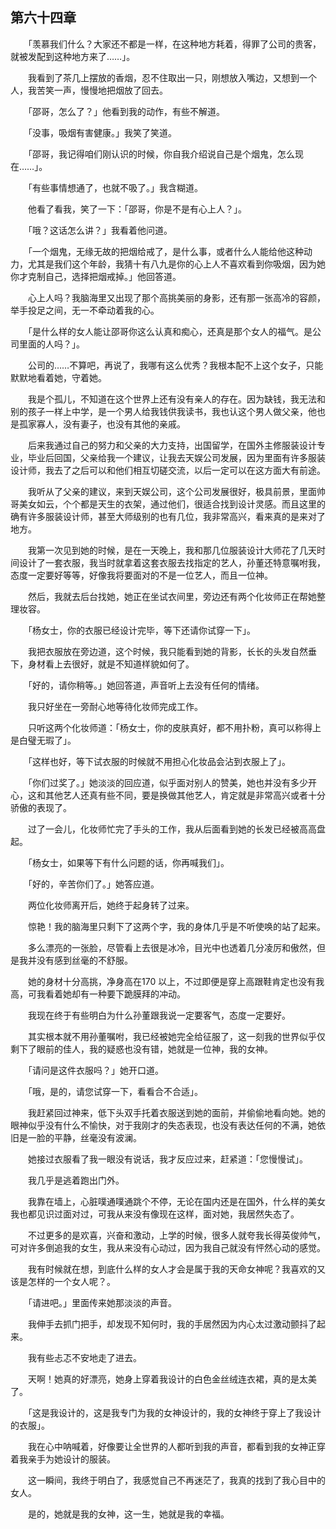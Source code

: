 ## 第六十四章

　　「羡慕我们什么？大家还不都是一样，在这种地方耗着，得罪了公司的贵客，就被发配到这种地方来了……」。

　　我看到了茶几上摆放的香烟，忍不住取出一只，刚想放入嘴边，又想到一个人，我苦笑一声，慢慢地把烟放了回去。

　　「邵哥，怎么了？」他看到我的动作，有些不解道。

　　「没事，吸烟有害健康。」我笑了笑道。

　　「邵哥，我记得咱们刚认识的时候，你自我介绍说自己是个烟鬼，怎么现在……」。

　　「有些事情想通了，也就不吸了。」我含糊道。

　　他看了看我，笑了一下：「邵哥，你是不是有心上人？」。

　　「哦？这话怎么讲？」我看着他问道。

　　「一个烟鬼，无缘无故的把烟给戒了，是什么事，或者什么人能给他这种动力，尤其是我们这个年龄，我猜十有八九是你的心上人不喜欢看到你吸烟，因为她你才克制自己，选择把烟戒掉。」他回答道。

　　心上人吗？我脑海里又出现了那个高挑美丽的身影，还有那一张高冷的容颜，举手投足之间，无一不牵动着我的心。

　　「是什么样的女人能让邵哥你这么认真和痴心，还真是那个女人的福气。是公司里面的人吗？」。

　　公司的……不算吧，再说了，我哪有这么优秀？我根本配不上这个女子，只能默默地看着她，守着她。

　　我是个孤儿，不知道在这个世界上还有没有亲人的存在。因为缺钱，我无法和别的孩子一样上中学，是一个男人给我钱供我读书，我也认这个男人做父亲，他也是孤家寡人，没有妻子，也没有其他的亲戚。

　　后来我通过自己的努力和父亲的大力支持，出国留学，在国外主修服装设计专业，毕业后回国，父亲给我一个建议，让我去天娱公司发展，因为里面有许多服装设计师，我去了之后可以和他们相互切磋交流，以后一定可以在这方面大有前途。

　　我听从了父亲的建议，来到天娱公司，这个公司发展很好，极具前景，里面帅哥美女如云，个个都是天生的衣架，通过他们，很适合找到设计灵感。而且这里的确有许多服装设计师，甚至大师级别的也有几位，我非常高兴，看来真的是来对了地方。

　　我第一次见到她的时候，是在一天晚上，我和那几位服装设计大师花了几天时间设计了一套衣服，我当时就拿着这套衣服去找指定的艺人，孙董还特意嘱咐我，态度一定要好等等，好像我将要面对的不是一位艺人，而且一位神。

　　然后，我就去后台找她，她正在坐试衣间里，旁边还有两个化妆师正在帮她整理妆容。

　　「杨女士，你的衣服已经设计完毕，等下还请你试穿一下」。

　　我把衣服放在旁边道，这个时候，我只能看到她的背影，长长的头发自然垂下，身材看上去很好，就是不知道样貌如何了。

　　「好的，请你稍等。」她回答道，声音听上去没有任何的情绪。

　　我只好坐在一旁耐心地等待化妆师完成工作。

　　只听这两个化妆师道：「杨女士，你的皮肤真好，都不用扑粉，真可以称得上是白璧无瑕了」。

　　「这样也好，等下试衣服的时候就不用担心化妆品会沾到衣服上了」。

　　「你们过奖了。」她淡淡的回应道，似乎面对别人的赞美，她也并没有多少开心，这和其他艺人还真有些不同，要是换做其他艺人，肯定就是非常高兴或者十分骄傲的表现了。

　　过了一会儿，化妆师忙完了手头的工作，我从后面看到她的长发已经被高高盘起。

　　「杨女士，如果等下有什么问题的话，你再喊我们」。

　　「好的，辛苦你们了。」她答应道。

　　两位化妆师离开后，她终于起身转了过来。

　　惊艳！我的脑海里只剩下了这两个字，我的身体几乎是不听使唤的站了起来。

　　多么漂亮的一张脸，尽管看上去很是冰冷，目光中也透着几分凌厉和傲然，但是我并没有感到丝毫的不舒服。

　　她的身材十分高挑，净身高在170 以上，不过即便是穿上高跟鞋肯定也没有我高，可我看着她却有一种要下跪膜拜的冲动。

　　我现在终于有些明白为什么孙董跟我说一定要客气，态度一定要好。

　　其实根本就不用孙董嘱咐，我已经被她完全给征服了，这一刻我的世界似乎仅剩下了眼前的佳人，我的疑惑也没有错，她就是一位神，我的女神。

　　「请问是这件衣服吗？」她开口道。

　　「哦，是的，请您试穿一下，看看合不合适」。

　　我赶紧回过神来，低下头双手托着衣服送到她的面前，并偷偷地看向她。她的眼神似乎没有什么不愉快，对于我刚才的失态表现，也没有表达任何的不满，她依旧是一脸的平静，丝毫没有波澜。

　　她接过衣服看了我一眼没有说话，我才反应过来，赶紧道：「您慢慢试」。

　　我几乎是逃着跑出门外。

　　我靠在墙上，心脏噗通噗通跳个不停，无论在国内还是在国外，什么样的美女我也都见识过面对过，可我从来没有像现在这样，面对她，我居然失态了。

　　不过更多的是欢喜，兴奋和激动，上学的时候，很多人就夸我长得英俊帅气，可对许多倒追我的女生，我从来没有心动过，因为我自己就没有怦然心动的感觉。

　　我有时候就在想，到底什么样的女人才会是属于我的天命女神呢？我喜欢的又该是怎样的一个女人呢？。

　　「请进吧。」里面传来她那淡淡的声音。

　　我伸手去抓门把手，却发现不知何时，我的手居然因为内心太过激动颤抖了起来。

　　我有些忐忑不安地走了进去。

　　天啊！她真的好漂亮，她身上穿着我设计的白色金丝绒连衣裙，真的是太美了。

　　「这是我设计的，这是我专门为我的女神设计的，我的女神终于穿上了我设计的衣服」。

　　我在心中呐喊着，好像要让全世界的人都听到我的声音，都看到我的女神正穿着我亲手为她设计的服装。

　　这一瞬间，我终于明白了，我感觉自己不再迷茫了，我真的找到了我心目中的女人。

　　是的，她就是我的女神，这一生，她就是我的幸福。

